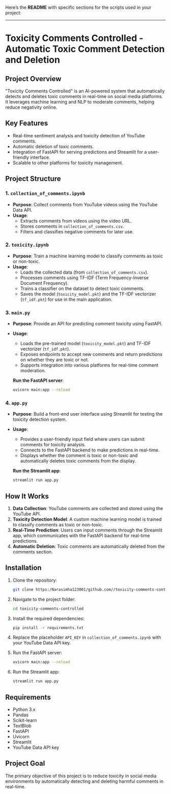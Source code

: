 Here’s the **README** with specific sections for the scripts used in your project:

---

# **Toxicity Comments Controlled - Automatic Toxic Comment Detection and Deletion**

## **Project Overview**
"Toxicity Comments Controlled" is an AI-powered system that automatically detects and deletes toxic comments in real-time on social media platforms. It leverages machine learning and NLP to moderate comments, helping reduce negativity online.

## **Key Features**
- Real-time sentiment analysis and toxicity detection of YouTube comments.
- Automatic deletion of toxic comments.
- Integration of FastAPI for serving predictions and Streamlit for a user-friendly interface.
- Scalable to other platforms for toxicity management.

## **Project Structure**

### **1. `collection_of_comments.ipynb`**
- **Purpose**: Collect comments from YouTube videos using the YouTube Data API.
- **Usage**: 
   - Extracts comments from videos using the video URL.
   - Stores comments in `collection_of_comments.csv`.
   - Filters and classifies negative comments for later use.

### **2. `toxicity.ipynb`**
- **Purpose**: Train a machine learning model to classify comments as toxic or non-toxic.
- **Usage**:
   - Loads the collected data (from `collection_of_comments.csv`).
   - Processes comments using TF-IDF (Term Frequency-Inverse Document Frequency).
   - Trains a classifier on the dataset to detect toxic comments.
   - Saves the model (`toxicity_model.pkt`) and the TF-IDF vectorizer (`tf_idf.pkt`) for use in the main application.

### **3. `main.py`**
- **Purpose**: Provide an API for predicting comment toxicity using FastAPI.
- **Usage**:
   - Loads the pre-trained model (`toxicity_model.pkt`) and TF-IDF vectorizer (`tf_idf.pkt`).
   - Exposes endpoints to accept new comments and return predictions on whether they are toxic or not.
   - Supports integration into various platforms for real-time comment moderation.
   
   **Run the FastAPI server**:
   ```bash
   uvicorn main:app --reload
   ```

### **4. `app.py`**
- **Purpose**: Build a front-end user interface using Streamlit for testing the toxicity detection system.
- **Usage**:
   - Provides a user-friendly input field where users can submit comments for toxicity analysis.
   - Connects to the FastAPI backend to make predictions in real-time.
   - Displays whether the comment is toxic or non-toxic and automatically deletes toxic comments from the display.
   
   **Run the Streamlit app**:
   ```bash
   streamlit run app.py
   ```

## **How It Works**
1. **Data Collection**: YouTube comments are collected and stored using the YouTube API.
2. **Toxicity Detection Model**: A custom machine learning model is trained to classify comments as toxic or non-toxic.
3. **Real-Time Prediction**: Users can input comments through the Streamlit app, which communicates with the FastAPI backend for real-time predictions.
4. **Automatic Deletion**: Toxic comments are automatically deleted from the comments section.

## **Installation**

1. Clone the repository:
   ```bash
   git clone https:/Narasimha123001/github.com//toxicity-comments-controlled.git
   ```

2. Navigate to the project folder:
   ```bash
   cd toxicity-comments-controlled
   ```

3. Install the required dependencies:
   ```bash
   pip install -r requirements.txt
   ```

4. Replace the placeholder `API_KEY` in `collection_of_comments.ipynb` with your YouTube Data API key.

5. Run the FastAPI server:
   ```bash
   uvicorn main:app --reload
   ```

6. Run the Streamlit app:
   ```bash
   streamlit run app.py
   ```

## **Requirements**
- Python 3.x
- Pandas
- Scikit-learn
- TextBlob
- FastAPI
- Uvicorn
- Streamlit
- YouTube Data API key

## **Project Goal**
The primary objective of this project is to reduce toxicity in social media environments by automatically detecting and deleting harmful comments in real-time.

